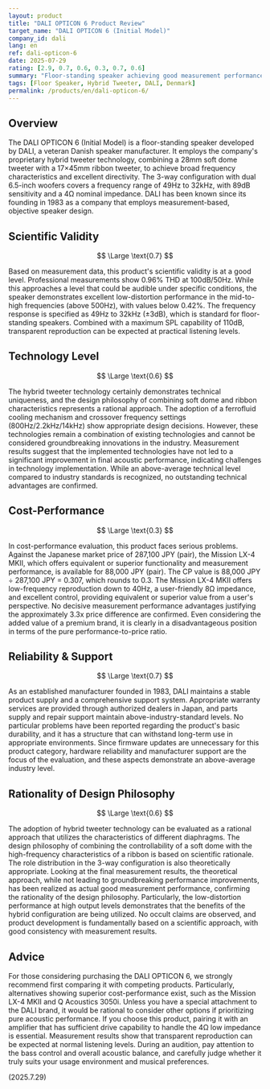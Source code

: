 ```yaml
---
layout: product
title: "DALI OPTICON 6 Product Review"
target_name: "DALI OPTICON 6 (Initial Model)"
company_id: dali
lang: en
ref: dali-opticon-6
date: 2025-07-29
rating: [2.9, 0.7, 0.6, 0.3, 0.7, 0.6]
summary: "Floor-standing speaker achieving good measurement performance through hybrid tweeter technology, but facing significant cost-performance challenges"
tags: [Floor Speaker, Hybrid Tweeter, DALI, Denmark]
permalink: /products/en/dali-opticon-6/
---
```


## Overview

The DALI OPTICON 6 (Initial Model) is a floor-standing speaker developed by DALI, a veteran Danish speaker manufacturer. It employs the company's proprietary hybrid tweeter technology, combining a 28mm soft dome tweeter with a 17×45mm ribbon tweeter, to achieve broad frequency characteristics and excellent directivity. The 3-way configuration with dual 6.5-inch woofers covers a frequency range of 49Hz to 32kHz, with 89dB sensitivity and a 4Ω nominal impedance. DALI has been known since its founding in 1983 as a company that employs measurement-based, objective speaker design.

## Scientific Validity

$$ \Large \text{0.7} $$

Based on measurement data, this product's scientific validity is at a good level. Professional measurements show 0.96% THD at 100dB/50Hz. While this approaches a level that could be audible under specific conditions, the speaker demonstrates excellent low-distortion performance in the mid-to-high frequencies (above 500Hz), with values below 0.42%. The frequency response is specified as 49Hz to 32kHz (±3dB), which is standard for floor-standing speakers. Combined with a maximum SPL capability of 110dB, transparent reproduction can be expected at practical listening levels.

## Technology Level

$$ \Large \text{0.6} $$

The hybrid tweeter technology certainly demonstrates technical uniqueness, and the design philosophy of combining soft dome and ribbon characteristics represents a rational approach. The adoption of a ferrofluid cooling mechanism and crossover frequency settings (800Hz/2.2kHz/14kHz) show appropriate design decisions. However, these technologies remain a combination of existing technologies and cannot be considered groundbreaking innovations in the industry. Measurement results suggest that the implemented technologies have not led to a significant improvement in final acoustic performance, indicating challenges in technology implementation. While an above-average technical level compared to industry standards is recognized, no outstanding technical advantages are confirmed.

## Cost-Performance

$$ \Large \text{0.3} $$

In cost-performance evaluation, this product faces serious problems. Against the Japanese market price of 287,100 JPY (pair), the Mission LX-4 MKII, which offers equivalent or superior functionality and measurement performance, is available for 88,000 JPY (pair). The CP value is 88,000 JPY ÷ 287,100 JPY = 0.307, which rounds to 0.3. The Mission LX-4 MKII offers low-frequency reproduction down to 40Hz, a user-friendly 8Ω impedance, and excellent control, providing equivalent or superior value from a user's perspective. No decisive measurement performance advantages justifying the approximately 3.3x price difference are confirmed. Even considering the added value of a premium brand, it is clearly in a disadvantageous position in terms of the pure performance-to-price ratio.

## Reliability & Support

$$ \Large \text{0.7} $$

As an established manufacturer founded in 1983, DALI maintains a stable product supply and a comprehensive support system. Appropriate warranty services are provided through authorized dealers in Japan, and parts supply and repair support maintain above-industry-standard levels. No particular problems have been reported regarding the product's basic durability, and it has a structure that can withstand long-term use in appropriate environments. Since firmware updates are unnecessary for this product category, hardware reliability and manufacturer support are the focus of the evaluation, and these aspects demonstrate an above-average industry level.

## Rationality of Design Philosophy

$$ \Large \text{0.6} $$

The adoption of hybrid tweeter technology can be evaluated as a rational approach that utilizes the characteristics of different diaphragms. The design philosophy of combining the controllability of a soft dome with the high-frequency characteristics of a ribbon is based on scientific rationale. The role distribution in the 3-way configuration is also theoretically appropriate. Looking at the final measurement results, the theoretical approach, while not leading to groundbreaking performance improvements, has been realized as actual good measurement performance, confirming the rationality of the design philosophy. Particularly, the low-distortion performance at high output levels demonstrates that the benefits of the hybrid configuration are being utilized. No occult claims are observed, and product development is fundamentally based on a scientific approach, with good consistency with measurement results.

## Advice

For those considering purchasing the DALI OPTICON 6, we strongly recommend first comparing it with competing products. Particularly, alternatives showing superior cost-performance exist, such as the Mission LX-4 MKII and Q Acoustics 3050i. Unless you have a special attachment to the DALI brand, it would be rational to consider other options if prioritizing pure acoustic performance. If you choose this product, pairing it with an amplifier that has sufficient drive capability to handle the 4Ω low impedance is essential. Measurement results show that transparent reproduction can be expected at normal listening levels. During an audition, pay attention to the bass control and overall acoustic balance, and carefully judge whether it truly suits your usage environment and musical preferences.

(2025.7.29)
